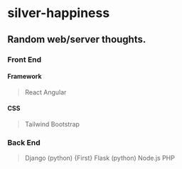 # silver-happiness

## Random web/server thoughts.
### Front End
#### Framework
> React
> Angular
#### CSS
> Tailwind
> Bootstrap
### Back End
> Django  (python) {First}
> Flask   (python)
> Node.js
> PHP
